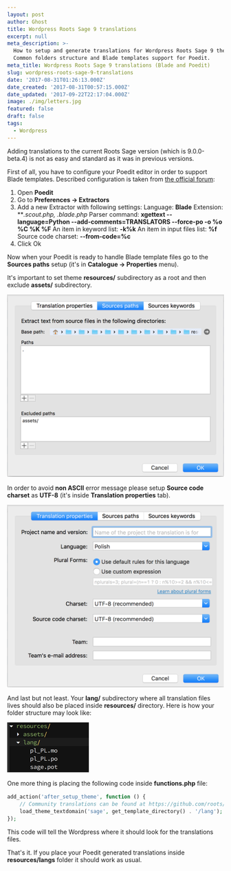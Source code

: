 ```yaml
---
layout: post
author: Ghost
title: Wordpress Roots Sage 9 translations
excerpt: null
meta_description: >-
  How to setup and generate translations for Wordpress Roots Sage 9 theme.
  Common folders structure and Blade templates support for Poedit.
meta_title: Wordpress Roots Sage 9 translations (Blade and Poedit)
slug: wordpress-roots-sage-9-translations
date: '2017-08-31T01:26:13.000Z'
date_created: '2017-08-31T00:57:15.000Z'
date_updated: '2017-09-22T22:17:04.000Z'
image: ./img/letters.jpg
featured: false
draft: false
tags:
  - Wordpress
---
```

Adding translations to the current Roots Sage version (which is 9.0.0-beta.4) is not as easy and standard as it was in previous versions.

First of all, you have to configure your Poedit editor in order to support Blade templates. Described configuration is taken from [the official forum](https://discourse.roots.io/t/localization-of-blade-templates/9331/6#post_6):

1. Open **Poedit**
2. Go to **Preferences -> Extractors**
3. Add a new Extractor with following settings:
Language: **Blade**
Extension: ***.scout.php, *.blade.php**
Parser command: **xgettext --language=Python --add-comments=TRANSLATORS --force-po -o %o %C %K %F**
An item in keyword list: **-k%k**
An item in input files list: **%f**
Source code charset: **--from-code=%c**
4. Click Ok

Now when your Poedit is ready to handle Blade template files go to the **Sources paths** setup (it's in **Catalogue -> Properties** menu).

It's important to set theme **resources/** subdirectory as a root and then exclude **assets/** subdirectory.

![Wordpress Sage Poedit setup](./img/poedit_sage_source_paths.png)

In order to avoid **non ASCII** error message please setup **Source code charset** as **UTF-8** (it's inside **Translation properties** tab).

![Poedit non ASCII bug fix](./img/poedit_non_ascii_fix.png)

And last but not least. Your **lang/** subdirectory where all translation files lives should also be placed inside **resources/** directory. Here is how your folder structure may look like:

![Sage translations files structure](./img/sage_translations_files.png)

One more thing is placing the following code inside **functions.php** file:

```php
add_action('after_setup_theme', function () {
    // Community translations can be found at https://github.com/roots/sage-translations
    load_theme_textdomain('sage', get_template_directory() . '/lang');
});
```

This code will tell the Wordpress where it should look for the translations files.

That's it. If you place your Poedit generated translations inside **resources/langs** folder it should work as usual.
